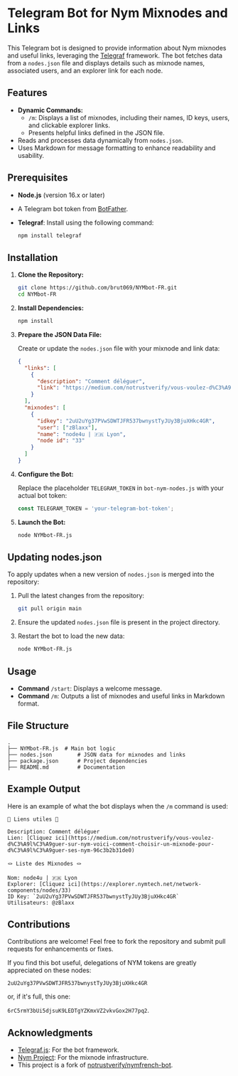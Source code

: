# Telegram Bot for Nym Mixnodes and Links

This Telegram bot is designed to provide information about Nym mixnodes and useful links, leveraging the [Telegraf](https://telegraf.js.org/) framework. The bot fetches data from a `nodes.json` file and displays details such as mixnode names, associated users, and an explorer link for each node.

## Features

- **Dynamic Commands:**
  - `/m`: Displays a list of mixnodes, including their names, ID keys, users, and clickable explorer links.
  - Presents helpful links defined in the JSON file.
- Reads and processes data dynamically from `nodes.json`.
- Uses Markdown for message formatting to enhance readability and usability.

## Prerequisites

- **Node.js** (version 16.x or later)
- A Telegram bot token from [BotFather](https://core.telegram.org/bots#botfather).
- **Telegraf**: Install using the following command:

  ```bash
  npm install telegraf
  ```

## Installation

1. **Clone the Repository:**

   ```bash
   git clone https://github.com/brut069/NYMbot-FR.git
   cd NYMbot-FR
   ```

2. **Install Dependencies:**

   ```bash
   npm install
   ```

3. **Prepare the JSON Data File:**

   Create or update the `nodes.json` file with your mixnode and link data:

   ```json
   {
     "links": [
       {
         "description": "Comment déléguer",
         "link": "https://medium.com/notrustverify/vous-voulez-d%C3%A9l%C3%A9guer-sur-nym-voici-comment-choisir-un-mixnode-pour-d%C3%A9l%C3%A9guer-ses-nym-96c3b2b31de0"
       }
     ],
     "mixnodes": [
       {
         "idkey": "2uU2uYg37PVwSDWTJFR537bwnystTyJUy3BjuXHkc4GR",
         "user": ["zBlaxx"],
         "name": "node4u | 🇫🇷 Lyon",
         "node id": "33"
       }
     ]
   }
   ```

4. **Configure the Bot:**

   Replace the placeholder `TELEGRAM_TOKEN` in `bot-nym-nodes.js` with your actual bot token:

   ```javascript
   const TELEGRAM_TOKEN = 'your-telegram-bot-token';
   ```

5. **Launch the Bot:**

   ```bash
   node NYMbot-FR.js
   ```

## Updating nodes.json

To apply updates when a new version of `nodes.json` is merged into the repository:

1. Pull the latest changes from the repository:

   ```bash
   git pull origin main
   ```

2. Ensure the updated `nodes.json` file is present in the project directory.

3. Restart the bot to load the new data:

   ```bash
   node NYMbot-FR.js
   ```

## Usage

- **Command** `/start`: Displays a welcome message.
- **Command** `/m`: Outputs a list of mixnodes and useful links in Markdown format.

## File Structure

```
.
├── NYMbot-FR.js  # Main bot logic
├── nodes.json        # JSON data for mixnodes and links
├── package.json      # Project dependencies
├── README.md         # Documentation
```

## Example Output

Here is an example of what the bot displays when the `/m` command is used:

```
🔗 Liens utiles 🔗

Description: Comment déléguer
Lien: [Cliquez ici](https://medium.com/notrustverify/vous-voulez-d%C3%A9l%C3%A9guer-sur-nym-voici-comment-choisir-un-mixnode-pour-d%C3%A9l%C3%A9guer-ses-nym-96c3b2b31de0)

🪢 Liste des Mixnodes 🪢

Nom: node4u | 🇫🇷 Lyon
Explorer: [Cliquez ici](https://explorer.nymtech.net/network-components/nodes/33)
ID Key: `2uU2uYg37PVwSDWTJFR537bwnystTyJUy3BjuXHkc4GR`
Utilisateurs: @zBlaxx
```

## Contributions

Contributions are welcome! Feel free to fork the repository and submit pull requests for enhancements or fixes.

If you find this bot useful, delegations of NYM tokens are greatly appreciated on these nodes:

`2uU2uYg37PVwSDWTJFR537bwnystTyJUy3BjuXHkc4GR`

or, if it's full, this one:

`6rC5rmY3bUi5djsuK9LEDTgYZKmxVZ2vkvGox2H77pq2`.

## Acknowledgments

- [Telegraf.js](https://telegraf.js.org/): For the bot framework.
- [Nym Project](https://nymtech.net/): For the mixnode infrastructure.
- This project is a fork of [notrustverify/nymfrench-bot](https://github.com/notrustverify/nymfrench-bot).

